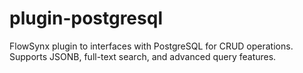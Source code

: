 # plugin-postgresql
FlowSynx plugin to interfaces with PostgreSQL for CRUD operations. Supports JSONB, full-text search, and advanced query features.
